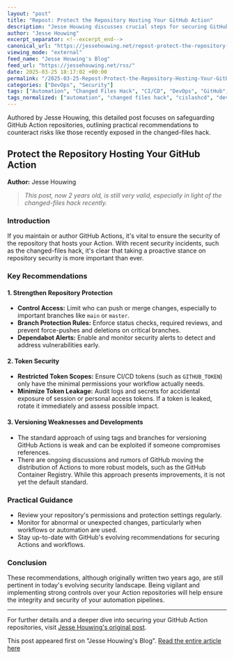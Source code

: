```yaml
---
layout: "post"
title: "Repost: Protect the Repository Hosting Your GitHub Action"
description: "Jesse Houwing discusses crucial steps for securing GitHub Action repositories in light of security incidents like the changed-files hack. The post emphasizes the importance of repository protection, highlights weaknesses in tagging and branching for versioning, and references developments such as the potential move to GitHub Container Registry."
author: "Jesse Houwing"
excerpt_separator: <!--excerpt_end-->
canonical_url: "https://jessehouwing.net/repost-protect-the-repository-hosting-your-github-action/"
viewing_mode: "external"
feed_name: "Jesse Houwing's Blog"
feed_url: "https://jessehouwing.net/rss/"
date: 2025-03-25 18:17:02 +00:00
permalink: "/2025-03-25-Repost-Protect-the-Repository-Hosting-Your-GitHub-Action.html"
categories: ["DevOps", "Security"]
tags: ["Automation", "Changed Files Hack", "CI/CD", "DevOps", "GitHub", "GitHub Actions", "Posts", "Repository Protection", "Security", "Security Best Practices", "Software Supply Chain", "Token Security", "Versioning"]
tags_normalized: ["automation", "changed files hack", "cislashcd", "devops", "github", "github actions", "posts", "repository protection", "security", "security best practices", "software supply chain", "token security", "versioning"]
---
```


Authored by Jesse Houwing, this detailed post focuses on safeguarding GitHub Action repositories, outlining practical recommendations to counteract risks like those recently exposed in the changed-files hack.<!--excerpt_end-->

## Protect the Repository Hosting Your GitHub Action

**Author:** Jesse Houwing

> _This post, now 2 years old, is still very valid, especially in light of the changed-files hack recently._

### Introduction

If you maintain or author GitHub Actions, it's vital to ensure the security of the repository that hosts your Action. With recent security incidents, such as the changed-files hack, it's clear that taking a proactive stance on repository security is more important than ever.

### Key Recommendations

#### 1. Strengthen Repository Protection

- **Control Access:** Limit who can push or merge changes, especially to important branches like `main` or `master`.
- **Branch Protection Rules:** Enforce status checks, required reviews, and prevent force-pushes and deletions on critical branches.
- **Dependabot Alerts:** Enable and monitor security alerts to detect and address vulnerabilities early.

#### 2. Token Security

- **Restricted Token Scopes:** Ensure CI/CD tokens (such as `GITHUB_TOKEN`) only have the minimal permissions your workflow actually needs.  
- **Minimize Token Leakage:** Audit logs and secrets for accidental exposure of session or personal access tokens. If a token is leaked, rotate it immediately and assess possible impact.

#### 3. Versioning Weaknesses and Developments

- The standard approach of using tags and branches for versioning GitHub Actions is weak and can be exploited if someone compromises references.
- There are ongoing discussions and rumors of GitHub moving the distribution of Actions to more robust models, such as the GitHub Container Registry. While this approach presents improvements, it is not yet the default standard.

### Practical Guidance

- Review your repository's permissions and protection settings regularly.
- Monitor for abnormal or unexpected changes, particularly when workflows or automation are used.
- Stay up-to-date with GitHub's evolving recommendations for securing Actions and workflows.

### Conclusion

These recommendations, although originally written two years ago, are still pertinent in today's evolving security landscape. Being vigilant and implementing strong controls over your Action repositories will help ensure the integrity and security of your automation pipelines.

---

For further details and a deeper dive into securing your GitHub Action repositories, visit [Jesse Houwing's original post](https://jessehouwing.net/protect-the-repository-hosting-your-github-action/).

This post appeared first on "Jesse Houwing's Blog". [Read the entire article here](https://jessehouwing.net/repost-protect-the-repository-hosting-your-github-action/)
